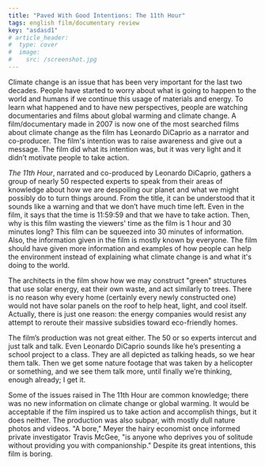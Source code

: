 ```yaml
---
title: "Paved With Good Intentions: The 11th Hour"
tags: english film/documentary review
key: "asdasd1"
# article_header:
#  type: cover
#  image:
#    src: /screenshot.jpg
---
```


Climate change is an issue that has been very important for the last two decades. People have started to worry about what is going to happen to the world and humans if we continue this usage of materials and energy. To learn what happened and to have new perspectives, people are watching documentaries and films about global warming and climate change. A film/documentary made in 2007 is now one of the most searched films about climate change as the film has Leonardo DiCaprio as a narrator and co-producer. The film's intention was to raise awareness and give out a message. The film did what its intention was, but it was very light and it didn’t motivate people to take action.

<!--more-->

_The 11th Hour_, narrated and co-produced by Leonardo DiCaprio, gathers a group of nearly 50 respected experts to speak from their areas of knowledge about how we are despoiling our planet and what we might possibly do to turn things around. From the title, it can be understood that it sounds like a warning and that we don’t have much time left. Even in the film, it says that the time is 11:59:59 and that we have to take action. Then, why is this film wasting the viewers' time as the film is 1 hour and 30 minutes long? This film can be squeezed into 30 minutes of information. Also, the information given in the film is mostly known by everyone. The film should have given more information and examples of how people can help the environment instead of explaining what climate change is and what it's doing to the world. 

The architects in the film show how we may construct "green" structures that use solar energy, eat their own waste, and act similarly to trees. There is no reason why every home (certainly every newly constructed one) would not have solar panels on the roof to help heat, light, and cool itself. Actually, there is just one reason: the energy companies would resist any attempt to reroute their massive subsidies toward eco-friendly homes.

The film’s production was not great either. The 50 or so experts intercut and just talk and talk. Even Leonardo DiCaprio sounds like he’s presenting a school project to a class. They are all depicted as talking heads, so we hear them talk. Then we get some nature footage that was taken by a helicopter or something, and we see them talk more, until finally we’re thinking, enough already; I get it. 

Some of the issues raised in The 11th Hour are common knowledge; there was no new information on climate change or global warming. It would be acceptable if the film inspired us to take action and accomplish things, but it does neither. The production was also subpar, with mostly dull nature photos and videos. "A bore," Meyer the hairy economist once informed private investigator Travis McGee, "is anyone who deprives you of solitude without providing you with companionship." Despite its great intentions, this film is boring.


